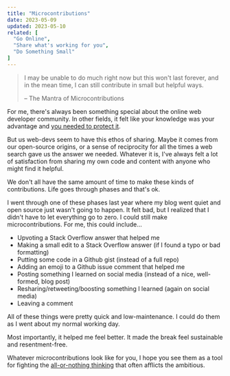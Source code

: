 ```yaml
---
title: "Microcontributions"
date: 2023-05-09
updated: 2023-05-10
related: [
  "Go Online",
  "Share what's working for you",
  "Do Something Small"
]
---
```


> I may be unable to do much right now but this won't last forever, and in the mean time, I can still contribute in small but helpful ways.
>
> – The Mantra of Microcontributions

For me, there's always been something special about the online web developer community. In other fields, it felt like your knowledge was your advantage and [you needed to protect it]({{site.url}}/2014/11/26/go-online/).

But us web-devs seem to have this ethos of sharing. Maybe it comes from our open-source origins, or a sense of reciprocity for all the times a web search gave us the answer we needed. Whatever it is, I've always felt a lot of satisfaction from sharing my own code and content with anyone who might find it helpful.

We don't all have the same amount of time to make these kinds of contributions. Life goes through phases and that's ok.

I went through one of these phases last year where my blog went quiet and open source just wasn't going to happen. It felt bad, but I realized that I didn't have to let everything go to zero. I could still make microcontributions. For me, this could include...

- Upvoting a Stack Overflow answer that helped me
- Making a small edit to a Stack Overflow answer (if I found a typo or bad formatting)
- Putting some code in a Github gist (instead of a full repo)
- Adding an emoji to a Github issue comment that helped me
- Posting something I learned on social media (instead of a nice, well-formed, blog post)
- Resharing/retweeting/boosting something I learned (again on social media)
- Leaving a comment

All of these things were pretty quick and low-maintenance. I could do them as I went about my normal working day.

Most importantly, it helped me feel better. It made the break feel sustainable and resentment-free.

Whatever microcontributions look like for you, I hope you see them as a tool for fighting the [all-or-nothing thinking](https://psychcentral.com/health/all-or-nothing-thinking-examples) that often afflicts the ambitious.
